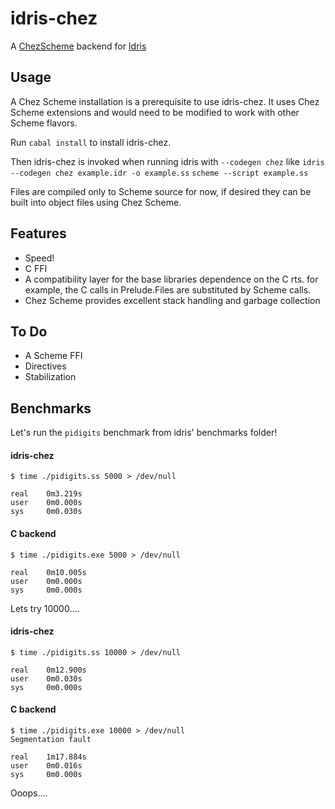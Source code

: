 # idris-chez

A [ChezScheme](https://cisco.github.io/ChezScheme/) backend for [Idris](http://idris-lang.org)

## Usage

A Chez Scheme installation is a prerequisite to use idris-chez. It uses Chez Scheme extensions and would need to be modified to work with other Scheme flavors.

Run `cabal install` to install idris-chez.

Then idris-chez is invoked when running idris with `--codegen chez` like
```idris --codegen chez example.idr -o example.ss```
```scheme --script example.ss```

Files are compiled only to Scheme source for now, if desired they can be built into object files using Chez Scheme.

## Features

* Speed!
* C FFI
* A compatibility layer for the base libraries dependence on the C rts. for example, the C calls in Prelude.Files are substituted by Scheme calls.
* Chez Scheme provides excellent stack handling and garbage collection 

## To Do

* A Scheme FFI
* Directives
* Stabilization

## Benchmarks

Let's run the `pidigits` benchmark from idris' benchmarks folder!

#### idris-chez
```
$ time ./pidigits.ss 5000 > /dev/null

real    0m3.219s
user    0m0.000s
sys     0m0.030s
```
#### C backend
```
$ time ./pidigits.exe 5000 > /dev/null

real    0m10.005s
user    0m0.000s
sys     0m0.000s
```


Lets try 10000....
#### idris-chez
```
$ time ./pidigits.ss 10000 > /dev/null

real    0m12.900s
user    0m0.030s
sys     0m0.000s
```
#### C backend
```
$ time ./pidigits.exe 10000 > /dev/null
Segmentation fault

real    1m17.884s
user    0m0.016s
sys     0m0.000s
```
Ooops....